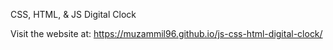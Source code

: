 CSS, HTML, & JS Digital Clock


Visit the website at: https://muzammil96.github.io/js-css-html-digital-clock/
